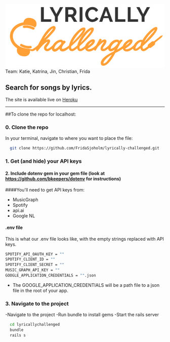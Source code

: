 
![Lyrically Challenged](https://github.com/FridaSjoholm/lyrically-challenged/blob/development/app/assets/images/LClogo.png?raw=true)
Team: Katie, Katrina, Jin, Christian, Frida

Search for songs by lyrics.
---
The site is available live on [Heroku](http://lyricallychallenged.herokuapp.com/)

---
##To clone the repo for localhost:

### 0. Clone the repo

In your terminal, navigate to where you want to place the file:
```bash
  git clone https://github.com/FridaSjoholm/lyrically-challenged.git
```

### 1. Get (and hide) your API keys

#### 2. Include dotenv gem in your gem file (look at https://github.com/bkeepers/dotenv for instructions)

####You'll need to get API keys from:
- MusicGraph
- Spotify
- api.ai
- Google NL

#### .env file
This is what our .env file looks like, with the empty strings replaced with API keys.

```bash
SPOTIFY_API_OAUTH_KEY = ""
SPOTIFY_CLIENT_ID = ""
SPOTIFY_CLIENT_SECRET = ""
MUSIC_GRAPH_API_KEY = ""
GOOGLE_APPLICATION_CREDENTIALS = "".json
```
* The GOOGLE_APPLICATION_CREDENTIALS will be a path file to a json file in the root of your app.

### 3. Navigate to the project 
-Navigate to the project
-Run bundle to install gems
-Start the rails server

```bash
  cd lyricallychallenged
  bundle
  rails s
````



